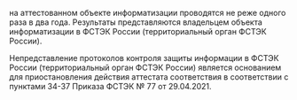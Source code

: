 на аттестованном объекте информатизации проводятся не реже одного раза в два года. Результаты представляются владельцем объекта информатизации в ФСТЭК России (территориальный орган ФСТЭК России).

Непредставление протоколов контроля защиты информации в ФСТЭК России (территориальный орган ФСТЭК России) является основанием для приостановления действия аттестата соответствия в соответствии с пунктами 34-37 Приказа ФСТЭК № 77 от 29.04.2021.
